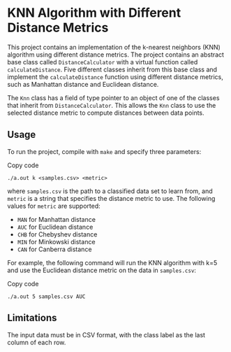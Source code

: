# KNN Algorithm with Different Distance Metrics

This project contains an implementation of the k-nearest neighbors (KNN) algorithm using different distance metrics. The project contains an abstract base class called `DistanceCalculator` with a virtual function called `calculateDistance`. Five different classes inherit from this base class and implement the `calculateDistance` function using different distance metrics, such as Manhattan distance and Euclidean distance.

The `Knn` class has a field of type pointer to an object of one of the classes that inherit from `DistanceCalculator`. This allows the `Knn` class to use the selected distance metric to compute distances between data points.

## Usage

To run the project, compile with `make` and specify three parameters:

Copy code

`./a.out k <samples.csv> <metric>` 

where `samples.csv` is the path to a classified data set to learn from, and `metric` is a string that specifies the distance metric to use. The following values for `metric` are supported:

-   `MAN` for Manhattan distance
-   `AUC` for Euclidean distance
-   `CHB` for Chebyshev distance
-   `MIN` for Minkowski distance
-   `CAN` for Canberra distance

For example, the following command will run the KNN algorithm with k=5 and use the Euclidean distance metric on the data in `samples.csv`:

Copy code

`./a.out 5 samples.csv AUC` 

## Limitations

The input data must be in CSV format, with the class label as the last column of each row.
